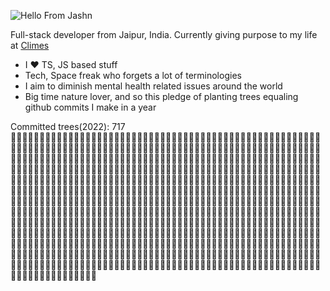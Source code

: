 ![Hello From Jashn](https://user-images.githubusercontent.com/50929873/135727572-f5d3cf44-ef7a-49aa-8e03-eac0ea48e6d1.png)

Full-stack developer from Jaipur, India.
Currently giving purpose to my life at [Climes](https://climes.io)

- I ❤ TS, JS based stuff
- Tech, Space freak who forgets a lot of terminologies
- I aim to diminish mental health related issues around the world
- Big time nature lover, and so this pledge of planting trees equaling github commits I make in a year

Committed trees(2022): 717  
 🌳🌳🌳🌳🌳🌳🌳🌳🌳🌳🌳🌳🌳🌳🌳🌳🌳🌳🌳🌳🌳🌳🌳🌳🌳🌳🌳🌳🌳🌳🌳🌳🌳🌳🌳🌳🌳🌳🌳🌳🌳🌳🌳🌳🌳🌳🌳🌳🌳🌳🌳🌳🌳🌳🌳🌳🌳🌳🌳🌳🌳🌳🌳🌳🌳🌳🌳🌳🌳🌳🌳🌳🌳🌳🌳🌳🌳🌳🌳🌳🌳🌳🌳🌳🌳🌳🌳🌳🌳🌳🌳🌳🌳🌳🌳🌳🌳🌳🌳🌳🌳🌳🌳🌳🌳🌳🌳🌳🌳🌳🌳🌳🌳🌳🌳🌳🌳🌳🌳🌳🌳🌳🌳🌳🌳🌳🌳🌳🌳🌳🌳🌳🌳🌳🌳🌳🌳🌳🌳🌳🌳🌳🌳🌳🌳🌳🌳🌳🌳🌳🌳🌳🌳🌳🌳🌳🌳🌳🌳🌳🌳🌳🌳🌳🌳🌳🌳🌳🌳🌳🌳🌳🌳🌳🌳🌳🌳🌳🌳🌳🌳🌳🌳🌳🌳🌳🌳🌳🌳🌳🌳🌳🌳🌳🌳🌳🌳🌳🌳🌳🌳🌳🌳🌳🌳🌳🌳🌳🌳🌳🌳🌳🌳🌳🌳🌳🌳🌳🌳🌳🌳🌳🌳🌳🌳🌳🌳🌳🌳🌳🌳🌳🌳🌳🌳🌳🌳🌳🌳🌳🌳🌳🌳🌳🌳🌳🌳🌳🌳🌳🌳🌳🌳🌳🌳🌳🌳🌳🌳🌳🌳🌳🌳🌳🌳🌳🌳🌳🌳🌳🌳🌳🌳🌳🌳🌳🌳🌳🌳🌳🌳🌳🌳🌳🌳🌳🌳🌳🌳🌳🌳🌳🌳🌳🌳🌳🌳🌳🌳🌳🌳🌳🌳🌳🌳🌳🌳🌳🌳🌳🌳🌳🌳🌳🌳🌳🌳🌳🌳🌳🌳🌳🌳🌳🌳🌳🌳🌳🌳🌳🌳🌳🌳🌳🌳🌳🌳🌳🌳🌳🌳🌳🌳🌳🌳🌳🌳🌳🌳🌳🌳🌳🌳🌳🌳🌳🌳🌳🌳🌳🌳🌳🌳🌳🌳🌳🌳🌳🌳🌳🌳🌳🌳🌳🌳🌳🌳🌳🌳🌳🌳🌳🌳🌳🌳🌳🌳🌳🌳🌳🌳🌳🌳🌳🌳🌳🌳🌳🌳🌳🌳🌳🌳🌳🌳🌳🌳🌳🌳🌳🌳🌳🌳🌳🌳🌳🌳🌳🌳🌳🌳🌳🌳🌳🌳🌳🌳🌳🌳🌳🌳🌳🌳🌳🌳🌳🌳🌳🌳🌳🌳🌳🌳🌳🌳🌳🌳🌳🌳🌳🌳🌳🌳🌳🌳🌳🌳🌳🌳🌳🌳🌳🌳🌳🌳🌳🌳🌳🌳🌳🌳🌳🌳🌳🌳🌳🌳🌳🌳🌳🌳🌳🌳🌳🌳🌳🌳🌳🌳🌳🌳🌳🌳🌳🌳🌳🌳🌳🌳🌳🌳🌳🌳🌳🌳🌳🌳🌳🌳🌳🌳🌳🌳🌳🌳🌳🌳🌳🌳🌳🌳🌳🌳🌳🌳🌳🌳🌳🌳🌳🌳🌳🌳🌳🌳🌳🌳🌳🌳🌳🌳🌳🌳🌳🌳🌳🌳🌳🌳🌳🌳🌳🌳🌳🌳🌳🌳🌳🌳🌳🌳🌳🌳🌳🌳🌳🌳🌳🌳🌳🌳🌳🌳🌳🌳🌳🌳🌳🌳🌳🌳🌳🌳🌳🌳🌳🌳🌳🌳🌳🌳🌳🌳🌳🌳🌳🌳🌳🌳🌳🌳🌳🌳🌳🌳🌳🌳🌳🌳🌳🌳🌳🌳🌳🌳🌳🌳🌳🌳🌳🌳🌳🌳🌳🌳🌳🌳🌳🌳🌳🌳🌳🌳🌳🌳🌳🌳🌳🌳🌳🌳🌳🌳🌳🌳🌳🌳🌳🌳🌳🌳🌳🌳🌳🌳🌳🌳🌳🌳🌳🌳🌳🌳🌳🌳🌳🌳🌳🌳🌳🌳🌳🌳🌳🌳🌳🌳🌳🌳🌳🌳🌳🌳🌳🌳🌳🌳🌳🌳🌳🌳🌳🌳🌳🌳🌳🌳🌳🌳🌳🌳🌳🌳🌳🌳🌳🌳🌳🌳🌳🌳🌳🌳🌳🌳🌳🌳

